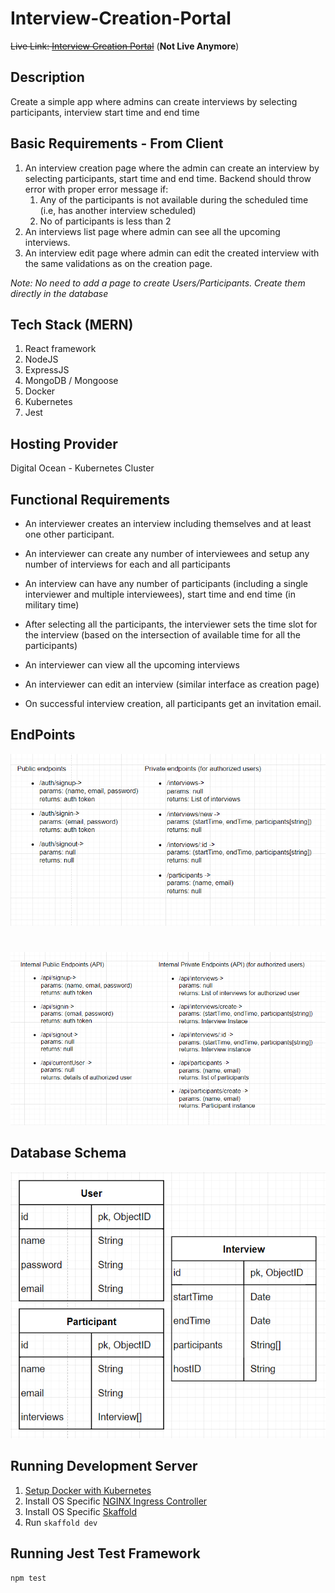 # Interview-Creation-Portal

~~Live Link: [Interview Creation Portal](https://www.holdmypotion.tech/)~~ (**Not Live Anymore**)

## Description

Create a simple app where admins can create interviews by selecting participants, interview start time and end time

## Basic Requirements - From Client

1. An interview creation page where the admin can create an interview by selecting participants, start time and end time. Backend should throw error with proper error message if:
   1. Any of the participants is not available during the scheduled time (i.e, has another interview scheduled)
   2. No of participants is less than 2
2. An interviews list page where admin can see all the upcoming interviews.
3. An interview edit page where admin can edit the created interview with the same validations as on the creation page.

_Note: No need to add a page to create Users/Participants. Create them directly in the database_

## Tech Stack (MERN)

1. React framework
2. NodeJS
3. ExpressJS
4. MongoDB / Mongoose
5. Docker
6. Kubernetes
7. Jest

## Hosting Provider

Digital Ocean - Kubernetes Cluster

## Functional Requirements

- An interviewer creates an interview including themselves and at least one other participant.

- An interviewer can create any number of interviewees and setup any number of interviews for each and all participants

- An interview can have any number of participants (including a single interviewer and multiple interviewees),
  start time and end time (in military time)

- After selecting all the participants, the interviewer sets the time slot for the interview
  (based on the intersection of available time for all the participants)

- An interviewer can view all the upcoming interviews

- An interviewer can edit an interview (similar interface as creation page)

- On successful interview creation, all participants get an invitation email.

## EndPoints

![Public | Private EndPoints](./assets/exter.png "Public | Private EndPoints")

#

![Internal Public | Private EndPoints](./assets/inter.png "Internal Public | Private EndPointsPrivate Endpoint")

## Database Schema

![Database Schema](./assets/dbschema.png "Database Schema")

## Running Development Server

1. [Setup Docker with Kubernetes](https://www.docker.com/products/docker-desktop)
2. Install OS Specific [NGINX Ingress Controller](https://kubernetes.github.io/ingress-nginx/deploy/)
3. Install OS Specific [Skaffold](https://skaffold.dev/docs/install/)
4. Run `skaffold dev`

## Running Jest Test Framework

```sh
npm test
```
